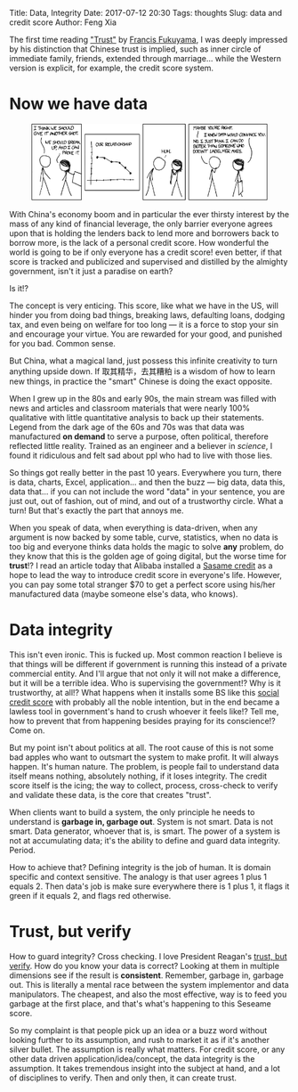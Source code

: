 Title: Data, Integrity 
Date: 2017-07-12 20:30
Tags: thoughts
Slug: data and credit score
Author: Feng Xia

The first time reading ["Trust"][1] by [Francis Fukuyama][2], I was
deeply impressed by his distinction that Chinese trust is implied,
such as inner circle of immediate family, friends, extended through
marriage... while the Western version is explicit, for example, the
credit score system.

[1]: https://www.amazon.com/Trust-Social-Virtues-Creation-Prosperity/dp/0684825252
[2]: https://en.wikipedia.org/wiki/Francis_Fukuyama

# Now we have data

<figure class="col l8 m12 s12 center">
  <img src="/images/data%20and%20love.png"/>
</figure>

With China's economy boom and in particular the ever thirsty
interest by the mass of any kind of financial leverage, the only
barrier everyone agrees upon that is holding the lenders back to lend
more and borrowers back to borrow more, is the lack of a personal credit
score. <span class="myhighlight">How wonderful the world is going to
be if only everyone has a credit score!</span> even better, if that
score is tracked and publicized and supervised and distilled by the
almighty government, isn't it just a paradise on earth?

Is it!?

The concept is very enticing. This score, like what we have in the US,
will hinder you from doing bad things, breaking laws, defaulting
loans, dodging tax, and even being on welfare for too long &mdash; it
is a force to stop your sin and encourage your virtue. You are
rewarded for your good, and punished for you bad. Common sense.

But China, what a magical land, just possess this infinite creativity to
turn anything upside down. If 取其精华，去其糟粕
is a wisdom of how to learn new things, in practice the "smart"
Chinese is doing the exact opposite. 

When I grew up in the 80s and early 90s, the main stream was filled
with news and articles and classroom materials that were nearly 100%
qualitative with little quantitative analysis to back up
their statements. Legend from the dark age of the 60s and 70s was that
data was manufactured **on demand** to serve a purpose, often
political, therefore reflected little reality. Trained as an engineer
and a believer in _science_, I found it ridiculous and felt sad about
ppl who had to live with those lies.

So things got really better in the past 10 years. Everywhere you turn,
there is data, charts, Excel, application... and then the buzz &mdash;
big data, data this, data that... if you can not include the word "data"
in your sentence, you are just out, out of fashion, out of mind, and
out of a trustworthy circle. What a turn! But that's exactly the part
that annoys me.

When you speak of data, when everything is data-driven, when any
argument is now backed by some table, curve, statistics, when no data
is too big and everyone thinks data holds the magic to solve **any**
problem, do they know that this is the golden age of going digital,
but the worse time for **trust**!? I read an article today that
Alibaba installed a [Sasame credit][3] as a hope to lead the way to
introduce credit score in everyone's life. However, you can pay some
total stranger $70 to get a perfect score using his/her manufactured
data (maybe someone else's data, who knows). 

[3]: https://en.wikipedia.org/wiki/Sesame_Credit

# Data integrity

This isn't even ironic. This is fucked up. Most common reaction I
believe is that things will be different if government is running this
instead of a private commercial entity. And I'll argue that not only
it will not make a difference, but it will be a terrible idea. Who is
supervising the government!? Why is it trustworthy, at all!? What
happens when it installs some BS like this [social credit score][4]
with probably all the noble intention, but in the end became a lawless
tool in government's hand to crush whoever it feels like!? Tell me,
how to prevent that from happening besides praying for its
conscience!? Come on.

[4]: https://www.wsj.com/articles/chinas-new-tool-for-social-control-a-credit-rating-for-everything-1480351590

But my point isn't about politics at all. The root cause of this is
not some bad apples who want to outsmart the system to make profit. It
will always happen. It's human nature. The problem, is <span
class="myhighlgiht">people fail to understand data itself means
nothing, absolutely nothing, if it loses integrity</span>. The credit
score itself is the icing; the way to collect, process, cross-check to
verify and validate these data, is the core that creates "trust".

When clients want to build a system, the only principle he needs to
understand is **garbage in, garbage out**. System is not smart. Data
is not smart. Data generator, whoever that is, is smart. The power of a
system is not at accumulating data; it's the ability to <span
class="myhighlight">define and guard</span> data integrity. Period.

How to achieve that? Defining integrity is the job of human. It is
domain specific and context sensitive. The analogy is that user agrees
1 plus 1 equals 2. Then data's job is make sure everywhere there is 1
plus 1, it flags it green if it equals 2, and flags red otherwise. 

# Trust, but verify

How to guard integrity? Cross checking. I love President Reagan's
[trust, but verify][5]. How do you know your data is correct? Looking
at them in multiple dimensions see if the result is
**consistent**. Remember, garbage in, garbage out. This is literally a
mental race between the system implementor and data manipulators. The
cheapest, and also the most effective, way is to feed you garbage at
the first place, and that's what's happening to this Seseame score.

[5]: https://en.wikipedia.org/wiki/Trust,_but_verify

So my complaint is that people pick up an idea or a buzz word without
looking further to its assumption, and rush to market it as if it's
another silver bullet. The assumption is really what matters. For
credit score, or any other data driven application/idea/concept, the
data integrity is the assumption. It takes tremendous insight into the
subject at hand, and a lot of disciplines to verify. Then and only
then, it can create trust.
